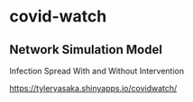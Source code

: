# covid-watch

## Network Simulation Model
Infection Spread With and Without Intervention

https://tyleryasaka.shinyapps.io/covidwatch/
